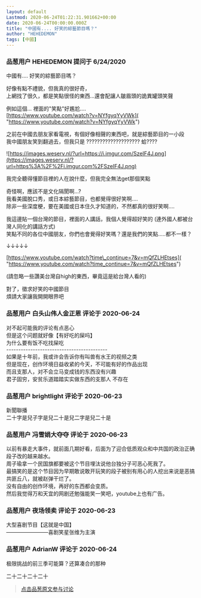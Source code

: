 ```yaml
---
layout: default
Lastmod: 2020-06-24T01:22:31.901662+00:00
date: 2020-06-24T00:00:00.000Z
title: "中國有.... 好笑的綜藝節目嗎？"
author: "HEHEDEMON"
tags: [中國]
---
```



### 品葱用户 **HEHEDEMON** 提问于 6/24/2020
    
中國有.... 好笑的綜藝節目嗎？  
  
好像有點不禮貌，但我真的很好奇，  
上網找了很久，都是笑點很怪的東西...還會配讓人皺眉頭的詭異罐頭笑聲  
  
例如這個... 裡面的"笑點"好尷尬....  
[https://www.youtube.com/watch?v=NYfgyqYyVWk]( "https://www.youtube.com/watch?v=NYfgyqYyVWk")  
  
  
之前在中國去朋友家看電視，有個好像相聲的東西吧，就是綜藝節目的一小段  
我中國朋友笑到翻過去，但我只是 ???????????????????? 蛤????   
  
![https://images.weserv.nl/?url=https://i.imgur.com/SzeIF4J.png](https://images.weserv.nl/?url=https%3A%2F%2Fi.imgur.com%2FSzeIF4J.png)  
  
我完全聽得懂節目裡的人在說什麼，但我完全無法get那個笑點  
  
奇怪啊，應該不是文化隔閡啊...?  
我看美國脫口秀，或日本綜藝節目，也都覺得很好笑啊....  
除非一些深度梗，要在美國或日本住久才知道的，不然都真的很好笑啊....  
  
我這邊貼一個台灣的節目，裡面的人講話，我個人覺得超好笑的 (連外國人都被台灣人同化的講話方式)  
笑點不同的各位中國朋友，你們也會覺得好笑嗎？還是我們的笑點.....都不一樣？  
  
↓↓↓↓↓  
  
[https://www.youtube.com/watch?time\_continue=7&v=mQfZLHEtses]( "https://www.youtube.com/watch?time_continue=7&v=mQfZLHEtses")  
  
(請忽略一些讚美台灣自high的東西，畢竟這是給台灣人看的)  
  
對了，徵求好笑的中國節目  
煩請大家讓我開開眼界吧
    
                

### 品葱用户 **白头山伟人金正恩** 评论于 2020-06-24
        
对不起可能我的评论有点恶心  
但是这个问题就好像【有好吃的屎吗】  
为什么要有饭不吃找屎吃  
\------------------------------------------  
如果是十年前，我或许会告诉你有叫兽有水王的视频之类  
但是现在，创作环境日益收紧的今天，不可能有好的作品出现  
而且支那人，对不会立马变成钱的东西没有兴趣  
君子固穷，安贫乐道踏踏实实做东西的支那人 不存在
        
                

### 品葱用户 **brightlight** 评论于 2020-06-23
        
新聞聯播  
二十字是兒子字是兒二十是兒二字是兒二十是
        
                

### 品葱用户 **冯雪娟大夺夺** 评论于 2020-06-23
        
以前有暴走大事件，就前面几期好看，后面为了迎合低质观众和中共国的政治正确段子改的越来越水。  
周子瑜拿一个民国旗都要被这个节目埋汰说他台独分子可恶心死我了。  
最搞笑的是这个节目因为早期敢说敢开玩笑的段子被别有用心的人挖出来说是恶搞共匪丘八，就被赵弹干烂了。  
没有自由的创作环境，再好的东西都会变质。  
然后我觉得万和天宜的网剧还勉强能笑一笑吧，youtube上也有广告。
        
                

### 品葱用户 **夜场领卖** 评论于 2020-06-23
        
大型喜剧节目【这就是中国】  
————————喜剧笑星张维为主演
        
                

### 品葱用户 **AdrianW** 评论于 2020-06-24
        
极限挑战的前三季可能算？还算凑合的那种  
  
二十二十二十二十
        
                





> [点击品葱原文参与讨论](https://pincong.rocks/question/27643)

